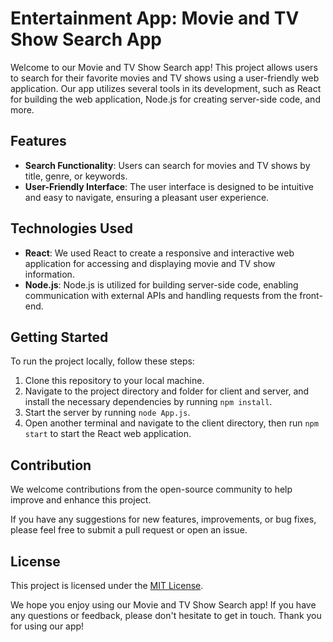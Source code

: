# Entertainment App: Movie and TV Show Search App

Welcome to our Movie and TV Show Search app! This project allows users to search for their favorite movies and TV shows using a user-friendly web application. Our app utilizes several tools in its development, such as React for building the web application, Node.js for creating server-side code, and more.

## Features

- **Search Functionality**: Users can search for movies and TV shows by title, genre, or keywords.
- **User-Friendly Interface**: The user interface is designed to be intuitive and easy to navigate, ensuring a pleasant user experience.

## Technologies Used

- **React**: We used React to create a responsive and interactive web application for accessing and displaying movie and TV show information.
- **Node.js**: Node.js is utilized for building server-side code, enabling communication with external APIs and handling requests from the front-end.

## Getting Started

To run the project locally, follow these steps:

1. Clone this repository to your local machine.
2. Navigate to the project directory and folder for client and server, and install the necessary dependencies by running `npm install`.
3. Start the server by running `node App.js`.
4. Open another terminal and navigate to the client directory, then run `npm start` to start the React web application.

## Contribution

We welcome contributions from the open-source community to help improve and enhance this project.

If you have any suggestions for new features, improvements, or bug fixes, please feel free to submit a pull request or open an issue.

## License

This project is licensed under the [MIT License](https://opensource.org/licenses/MIT).

We hope you enjoy using our Movie and TV Show Search app! If you have any questions or feedback, please don't hesitate to get in touch. Thank you for using our app!
